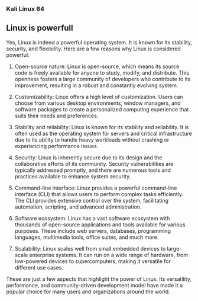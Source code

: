 ### Kali Linux 64

## Linux is powerfull 

Yes, Linux is indeed a powerful operating system. It is known for its stability, security, and flexibility. Here are a few reasons why Linux is considered powerful:

1. Open-source nature: Linux is open-source, which means its source code is freely available for anyone to study, modify, and distribute. This openness fosters a large community of developers who contribute to its improvement, resulting in a robust and constantly evolving system.

2. Customizability: Linux offers a high level of customization. Users can choose from various desktop environments, window managers, and software packages to create a personalized computing experience that suits their needs and preferences.

3. Stability and reliability: Linux is known for its stability and reliability. It is often used as the operating system for servers and critical infrastructure due to its ability to handle heavy workloads without crashing or experiencing performance issues.

4. Security: Linux is inherently secure due to its design and the collaborative efforts of its community. Security vulnerabilities are typically addressed promptly, and there are numerous tools and practices available to enhance system security.

5. Command-line interface: Linux provides a powerful command-line interface (CLI) that allows users to perform complex tasks efficiently. The CLI provides extensive control over the system, facilitating automation, scripting, and advanced administration.

6. Software ecosystem: Linux has a vast software ecosystem with thousands of open-source applications and tools available for various purposes. These include web servers, databases, programming languages, multimedia tools, office suites, and much more.

7. Scalability: Linux scales well from small embedded devices to large-scale enterprise systems. It can run on a wide range of hardware, from low-powered devices to supercomputers, making it versatile for different use cases.

These are just a few aspects that highlight the power of Linux. Its versatility, performance, and community-driven development model have made it a popular choice for many users and organizations around the world.